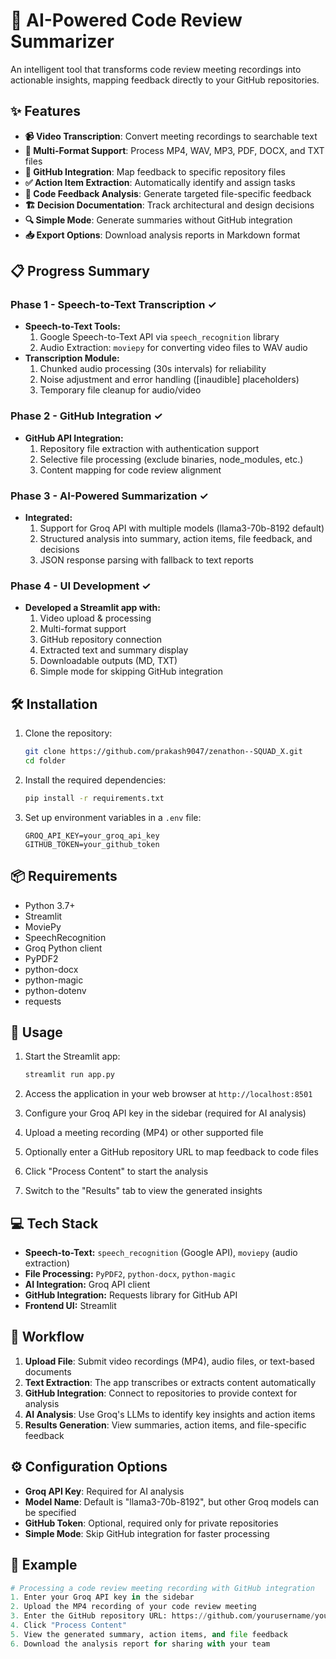 # 🚀 AI-Powered Code Review Summarizer

An intelligent tool that transforms code review meeting recordings into actionable insights, mapping feedback directly to your GitHub repositories.

## ✨ Features

- **📹 Video Transcription**: Convert meeting recordings to searchable text
- **📄 Multi-Format Support**: Process MP4, WAV, MP3, PDF, DOCX, and TXT files
- **🔄 GitHub Integration**: Map feedback to specific repository files
- **✅ Action Item Extraction**: Automatically identify and assign tasks
- **💬 Code Feedback Analysis**: Generate targeted file-specific feedback
- **🏗️ Decision Documentation**: Track architectural and design decisions
- **🔍 Simple Mode**: Generate summaries without GitHub integration
- **📥 Export Options**: Download analysis reports in Markdown format

## 📋 Progress Summary

### Phase 1 - Speech-to-Text Transcription ✓
- **Speech-to-Text Tools:**
  1. Google Speech-to-Text API via `speech_recognition` library
  2. Audio Extraction: `moviepy` for converting video files to WAV audio
- **Transcription Module:**
  1. Chunked audio processing (30s intervals) for reliability
  2. Noise adjustment and error handling ([inaudible] placeholders)
  3. Temporary file cleanup for audio/video

### Phase 2 - GitHub Integration ✓
- **GitHub API Integration:**
  1. Repository file extraction with authentication support
  2. Selective file processing (exclude binaries, node_modules, etc.)
  3. Content mapping for code review alignment

### Phase 3 - AI-Powered Summarization ✓
- **Integrated:**
  1. Support for Groq API with multiple models (llama3-70b-8192 default)
  2. Structured analysis into summary, action items, file feedback, and decisions
  3. JSON response parsing with fallback to text reports

### Phase 4 - UI Development ✓
- **Developed a Streamlit app with:**
  1. Video upload & processing
  2. Multi-format support
  3. GitHub repository connection
  4. Extracted text and summary display
  5. Downloadable outputs (MD, TXT)
  6. Simple mode for skipping GitHub integration

## 🛠️ Installation

1. Clone the repository:
   ```bash
   git clone https://github.com/prakash9047/zenathon--SQUAD_X.git
   cd folder
   ```

2. Install the required dependencies:
   ```bash
   pip install -r requirements.txt
   ```

3. Set up environment variables in a `.env` file:
   ```
   GROQ_API_KEY=your_groq_api_key
   GITHUB_TOKEN=your_github_token
   ```

## 📦 Requirements

- Python 3.7+
- Streamlit
- MoviePy
- SpeechRecognition
- Groq Python client
- PyPDF2
- python-docx
- python-magic
- python-dotenv
- requests

## 🚦 Usage

1. Start the Streamlit app:
   ```bash
   streamlit run app.py
   ```

2. Access the application in your web browser at `http://localhost:8501`

3. Configure your Groq API key in the sidebar (required for AI analysis)

4. Upload a meeting recording (MP4) or other supported file

5. Optionally enter a GitHub repository URL to map feedback to code files

6. Click "Process Content" to start the analysis

7. Switch to the "Results" tab to view the generated insights

## 💻 Tech Stack

- **Speech-to-Text:** `speech_recognition` (Google API), `moviepy` (audio extraction)
- **File Processing:** `PyPDF2`, `python-docx`, `python-magic`
- **AI Integration:** Groq API client
- **GitHub Integration:** Requests library for GitHub API
- **Frontend UI:** Streamlit

## 🔄 Workflow

1. **Upload File**: Submit video recordings (MP4), audio files, or text-based documents
2. **Text Extraction**: The app transcribes or extracts content automatically
3. **GitHub Integration**: Connect to repositories to provide context for analysis
4. **AI Analysis**: Use Groq's LLMs to identify key insights and action items
5. **Results Generation**: View summaries, action items, and file-specific feedback

## ⚙️ Configuration Options

- **Groq API Key**: Required for AI analysis
- **Model Name**: Default is "llama3-70b-8192", but other Groq models can be specified
- **GitHub Token**: Optional, required only for private repositories
- **Simple Mode**: Skip GitHub integration for faster processing

## 📝 Example

```python
# Processing a code review meeting recording with GitHub integration
1. Enter your Groq API key in the sidebar
2. Upload the MP4 recording of your code review meeting
3. Enter the GitHub repository URL: https://github.com/yourusername/your-repo
4. Click "Process Content"
5. View the generated summary, action items, and file feedback
6. Download the analysis report for sharing with your team
```

